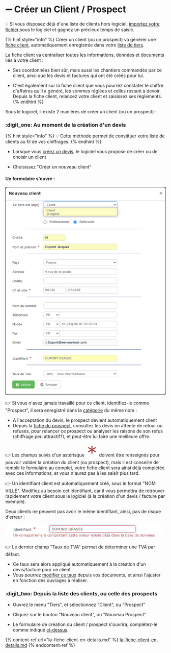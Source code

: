 # ➖ Créer un Client / Prospect



:bulb: Si vous disposez déjà d'une liste de clients hors logiciel, [importez votre fichier ](../importer.md)sous le logiciel et gagnez un précieux temps de saisie.



{% hint style="info" %}
Créer un client (ou un prospect) va générer une [fiche client](la-fiche-client-en-details.md), automatiquement enregistrée dans votre [liste de tiers](../les-listes-de-tiers.md).

La fiche client va centraliser toutes les informations, données et documents liés à votre client :

*   Ses coordonnées bien sûr, mais aussi les chantiers commandés par ce client, ainsi que les devis et factures qui ont été créés pour lui.


* C'est également sur la fiche client que vous pourrez constater le chiffre d'affaires qu'il a généré, les sommes réglées et celles restant à devoir. Depuis la fiche client, relancez votre client et saisissez ses règlements.
{% endhint %}



Sous le logiciel, il existe 2 manières de créer un client (ou un prospect) :



### :digit_one: Au moment de la création d'un devis

{% hint style="info" %}
:bulb: Cette méthode permet de constituer votre liste de clients au fil de vos chiffrages.
{% endhint %}

*   Lorsque vous [créez un devis](broken-reference), le logiciel vous propose de créer ou de choisir un client


* Choisissez "Créer un nouveau client"

####

#### Un formulaire s'ouvre :

![](../../../.gitbook/assets/screenshot-171d-.png)



:point_right: Si vous n'avez jamais travaillé pour ce client, identifiez-le comme "Prospect", il sera enregistré dans la [catégorie](../categories-et-groupes-de-tiers.md#categories) du même nom :

* A l'acceptation du devis, le prospect devient automatiquement client
* Depuis la [fiche du prospect](la-fiche-client-en-details.md), consultez les devis en attente de retour ou refusés, pour relancer ce prospect ou analyser les raisons de son refus (chiffrage peu attractif?), et peut-être lui faire une meilleure offre.



:point_right: Les champs suivis d'un astérisque![](../../../.gitbook/assets/screenshot-172-.png)doivent être renseignés pour pouvoir valider la création du client (ou prospect), mais il est conseillé de remplir le formulaire au complet, votre fiche client sera ainsi déjà complétée avec ces informations, et vous n'aurez pas à les saisir plus tard.



:point_right: Un identifiant client est automatiquement créé, sous le format "NOM VILLE". Modifiez au besoin cet identifiant, car il vous permettra de retrouver rapidement votre client sous le logiciel (à la création d'un devis / facture par exemple).

Deux clients ne peuvent pas avoir le même identifiant, ainsi, pas de risque d'erreur :

![](../../../.gitbook/assets/screenshot-174-.png)



:point_right: Le dernier champ "Taux de TVA" permet de déterminer une TVA par défaut. 

* Ce taux sera alors appliqué automatiquement à la création d'un devis/facture pour ce client
* Vous pourrez [modifier ce taux](../../les-devis/le-devis-en-details/tva-multiple.md) depuis vos documents, et ainsi l'ajuster en fonction des ouvrages à réaliser.



### :digit_two:  Depuis la liste des clients, ou celle des prospects

*   Ouvrez le menu "Tiers", et sélectionnez "Client", ou "Prospect"


*   Cliquez sur le bouton "Nouveau client", ou "Nouveau Prospect"


* Le formulaire de création du client / prospect s'ouvrira, complétez-le comme indiqué [ci-dessus](./#un-formulaire-souvre).



{% content-ref url="la-fiche-client-en-details.md" %}
[la-fiche-client-en-details.md](la-fiche-client-en-details.md)
{% endcontent-ref %}

